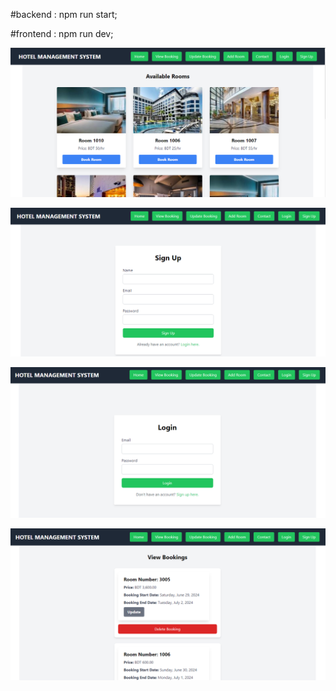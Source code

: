 #backend : npm run start;

#frontend : npm run dev;


![frontend-image](frontend-img.PNG)

![frontend-image](signup.PNG)

![frontend-image](login.PNG)

![frontend-image](view-booking.PNG)
